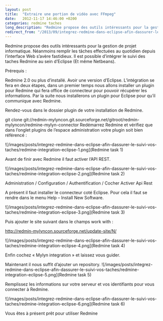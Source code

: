 ```yaml
---
layout: post
title:  "Extraire une portion de vidéo avec FFmpeg"
date:   2012-11-17 14:46:00 +0200
categories: redmine taches
long_description: "Redmine propose des outils intéressants pour la gestion de projet informatique. Néanmoins remplir les tâches effectuées au quotidien depuis l’interface Web s’avère fastidieux. Il est possible d’intégrer le suivi des taches Redmine au sein d’Eclipse (Et même Netbeans)."
redirect_from: "/2013/09/integrez-redmine-dans-eclipse-afin-dassurer-le-suivi-vos-taches/"
---
```

Redmine propose des outils intéressants pour la gestion de projet informatique. Néanmoins remplir les tâches effectuées au quotidien depuis l’interface Web s’avère fastidieux. Il est possible d’intégrer le suivi des taches Redmine au sein d’Eclipse (Et même Netbeans).

Prérequis :

Redmine 2.0 ou plus d’installé.
Avoir une version d’Eclipse.
L’intégration se fera en deux étapes, dans un premier temps nous allons installer un plugin pour Redmine qui fera office de connecteur pour pouvoir récupérer les informations. Par la suite nous installerons un plugin pour Eclipse pour qu’il communique avec Redmine.

Rendez-vous dans le dossier plugin de votre installation de Redmine.

git clone git://redmin-mylyncon.git.sourceforge.net/gitroot/redmin-mylyncon/redmine-mylyn-connector
Redémarrez Redmine et vérifiez que dans l’onglet plugins de l’espace administration votre plugin soit bien référencé :

![/images/posts/integrez-redmine-dans-eclipse-afin-dassurer-le-suivi-vos-taches/redmine-integration-eclipse-1.png](Redmine task 1)

Avant de finir avec Redmine il faut activer l’API REST.

![/images/posts/integrez-redmine-dans-eclipse-afin-dassurer-le-suivi-vos-taches/redmine-integration-eclipse-2.png](Redmine task 2)

Administration / Configuration / Authentification / Cocher Activer Api Rest

A présent il faut installer le connecteur coté Eclipse. Pour cela il faut se rendre dans le menu Help – Install New Software.

![/images/posts/integrez-redmine-dans-eclipse-afin-dassurer-le-suivi-vos-taches/redmine-integration-eclipse-3.png](Redmine task 3)

Puis ajouter le site suivant dans le champs work with :

http://redmin-mylyncon.sourceforge.net/update-site/N/

![/images/posts/integrez-redmine-dans-eclipse-afin-dassurer-le-suivi-vos-taches/redmine-integration-eclipse-4.png](Redmine task 4)

Enfin cochez « Mylyn integration » et laissez vous guider.

Maintenant il nous suffit d’ajouter un repository.
![/images/posts/integrez-redmine-dans-eclipse-afin-dassurer-le-suivi-vos-taches/redmine-integration-eclipse-5.png](Redmine task 5)

Remplissez les informations sur votre serveur et vos identifiants pour vous connecter à Redmine.

![/images/posts/integrez-redmine-dans-eclipse-afin-dassurer-le-suivi-vos-taches/redmine-integration-eclipse-6.png](Redmine task 6)


Vous êtes à présent prêt pour utiliser Redmine
